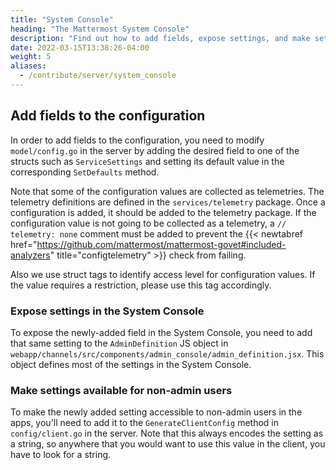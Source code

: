 ```yaml
---
title: "System Console"
heading: "The Mattermost System Console"
description: "Find out how to add fields, expose settings, and make settings available for non-admins in the System Console."
date: 2022-03-15T13:38:26-04:00
weight: 5
aliases:
  - /contribute/server/system_console
---
```


## Add fields to the configuration

In order to add fields to the configuration, you need to modify `model/config.go` in the server by adding the desired field to one of the structs such as `ServiceSettings` and setting its default value in the corresponding `SetDefaults` method.

Note that some of the configuration values are collected as telemetries. The telemetry definitions are defined in the `services/telemetry` package. Once a configuration is added, it should be added to the telemetry package. If the configuration value is not going to be collected as a telemetry, a `// telemetry: none` comment must be added to prevent the {{< newtabref href="https://github.com/mattermost/mattermost-govet#included-analyzers" title="configtelemetry" >}} check from failing.

Also we use struct tags to identify access level for configuration values. If the value requires a restriction, please use this tag accordingly.

### Expose settings in the System Console

To expose the newly-added field in the System Console, you need to add that same setting to the `AdminDefinition` JS object in `webapp/channels/src/components/admin_console/admin_definition.jsx`. This object defines most of the settings in the System Console.


### Make settings available for non-admin users

To make the newly added setting accessible to non-admin users in the apps, you'll need to add it to the `GenerateClientConfig` method in `config/client.go` in the server. Note that this always encodes the setting as a string, so anywhere that you would want to use this value in the client, you have to look for a string.
